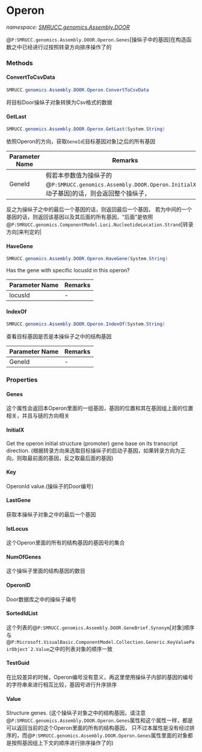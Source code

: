﻿# Operon
_namespace: [SMRUCC.genomics.Assembly.DOOR](./index.md)_

@``P:SMRUCC.genomics.Assembly.DOOR.Operon.Genes``[操纵子中的基因]在构造函数之中已经进行过按照转录方向排序操作了的



### Methods

#### ConvertToCsvData
```csharp
SMRUCC.genomics.Assembly.DOOR.Operon.ConvertToCsvData
```
将目标Door操纵子对象转换为Csv格式的数据

#### GetLast
```csharp
SMRUCC.genomics.Assembly.DOOR.Operon.GetLast(System.String)
```
依照Operon的方向，获取``GeneId``[目标基因对象]之后的所有基因

|Parameter Name|Remarks|
|--------------|-------|
|GeneId|假若本参数值为操纵子的@``P:SMRUCC.genomics.Assembly.DOOR.Operon.InitialX``[启动子基因]的话，则会返回整个操纵子，
 反之为操纵子之中的最后一个基因的话，则返回最后一个基因，
 若为中间的一个基因的话，则返回该基因以及其后面的所有基因，“后面”是依照@``P:SMRUCC.genomics.ComponentModel.Loci.NucleotideLocation.Strand``[转录方向]来判定的|


#### HaveGene
```csharp
SMRUCC.genomics.Assembly.DOOR.Operon.HaveGene(System.String)
```
Has the gene with specific locusId in this operon?

|Parameter Name|Remarks|
|--------------|-------|
|locusId|-|


#### IndexOf
```csharp
SMRUCC.genomics.Assembly.DOOR.Operon.IndexOf(System.String)
```
查看目标基因是否是本操纵子之中的结构基因

|Parameter Name|Remarks|
|--------------|-------|
|GeneId|-|



### Properties

#### Genes
这个属性会返回本Operon里面的一组基因，基因的位置和其在基因组上面的位置相关，并且与链的方向相关
#### InitialX
Get the operon initial structure (promoter) gene base on its transcript direction.
 (根据转录方向来选取目标操纵子的启动子基因，如果转录方向为正向，则取最前面的基因，反之取最后面的基因)
#### Key
OperonId value.(操纵子的Door编号)
#### LastGene
获取本操纵子对象之中的最后一个基因
#### lstLocus
这个Operon里面的所有的结构基因的基因号的集合
#### NumOfGenes
这个操纵子里面的结构基因的数目
#### OperonID
Door数据库之中的操纵子编号
#### SortedIdList
这个列表的@``P:SMRUCC.genomics.Assembly.DOOR.GeneBrief.Synonym``[对象]顺序与@``P:Microsoft.VisualBasic.ComponentModel.Collection.Generic.KeyValuePairObject`2.Value``之中的列表对象的顺序一致
#### TestGuid
在比较差异的时候，Operon编号没有意义，再这里使用操纵子内部的基因的编号的字符串来进行相互比较，基因号进行升序排序
#### Value
Structure genes.
 (这个操纵子对象之中的结构基因，请注意@``P:SMRUCC.genomics.Assembly.DOOR.Operon.Genes``属性和这个属性一样，都是可以返回当前的这个Operon里面的所有的结构基因，
 只不过本属性是没有经过排序的，而@``P:SMRUCC.genomics.Assembly.DOOR.Operon.Genes``属性里面的对象都是按照基因组上下文的顺序进行排序操作了的)
